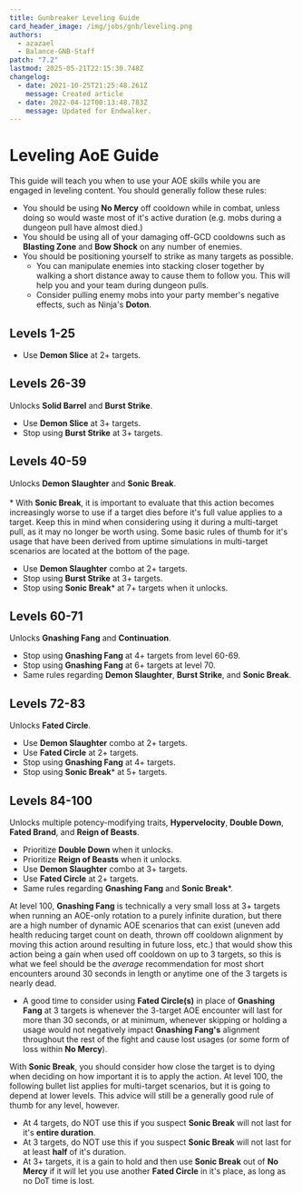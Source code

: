 ```yaml
---
title: Gunbreaker Leveling Guide
card_header_image: /img/jobs/gnb/leveling.png
authors:
  - azazael
  - Balance-GNB-Staff
patch: "7.2"
lastmod: 2025-05-21T22:15:30.748Z
changelog:
  - date: 2021-10-25T21:25:48.261Z
    message: Created article
  - date: 2022-04-12T00:13:48.783Z
    message: Updated for Endwalker.
---
```

# Leveling AoE  Guide

This guide will teach you when to use your AOE skills while you are engaged in leveling content. You should generally follow these rules:
- You should be using **No Mercy** off cooldown while in combat, unless doing so would waste most of it's active duration (e.g. mobs during a dungeon pull have almost died.)
- You should be using all of your damaging off-GCD cooldowns such as **Blasting Zone** and **Bow Shock** on any number of enemies.
- You should be positioning yourself to strike as many targets as possible.
  - You can manipulate enemies into stacking closer together by walking a short distance away to cause them to follow you. This will help you and your team during dungeon pulls.
  - Consider pulling enemy mobs into your party member's negative effects, such as Ninja's **Doton**.

## __Levels 1-25__
- Use **Demon Slice** at 2+ targets.

## __Levels 26-39__
Unlocks **Solid Barrel** and **Burst Strike**.
- Use **Demon Slice** at 3+ targets.
- Stop using **Burst Strike** at 3+ targets.

## __Levels 40-59__
Unlocks **Demon Slaughter** and **Sonic Break**.</br>
</br> \* With **Sonic Break**, it is important to evaluate that this action becomes increasingly worse to use if a target dies before it's full value applies to a target. Keep this in mind when considering using it during a multi-target pull, as it may no longer be worth using. Some basic rules of thumb for it's usage that have been derived from uptime simulations in multi-target scenarios are located at the bottom of the page.
- Use **Demon Slaughter** combo at 2+ targets.
- Stop using **Burst Strike** at 3+ targets.
- Stop using **Sonic Break*** at 7+ targets when it unlocks.

## __Levels 60-71__
Unlocks **Gnashing Fang** and **Continuation**.
- Stop using **Gnashing Fang** at 4+ targets from level 60-69.
- Stop using **Gnashing Fang** at 6+ targets at level 70.
- Same rules regarding **Demon Slaughter**, **Burst Strike**, and **Sonic Break**.

## __Levels 72-83__
Unlocks **Fated Circle**.
- Use **Demon Slaughter** combo at 2+ targets.
- Use **Fated Circle** at 2+ targets.
- Stop using **Gnashing Fang** at 4+ targets.
- Stop using **Sonic Break*** at 5+ targets.

## __Levels 84-100__
Unlocks multiple potency-modifying traits, **Hypervelocity**, **Double Down**, **Fated Brand**, and **Reign of Beasts**.
- Prioritize **Double Down** when it unlocks.
- Prioritize **Reign of Beasts** when it unlocks.
- Use **Demon Slaughter** combo at 3+ targets.
- Use **Fated Circle** at 2+ targets.
- Same rules regarding **Gnashing Fang** and **Sonic Break***.

At level 100, **Gnashing Fang** is technically a very small loss at 3+ targets when running an AOE-only rotation to a purely infinite duration, but there are a high number of dynamic AOE scenarios that can exist (uneven add health reducing target count on death, thrown off cooldown alignment by moving this action around resulting in future loss, etc.) that would show this action being a gain when used off cooldown on up to 3 targets, so this is what we feel should be the *average* recommendation for most short encounters around 30 seconds in length or anytime one of the 3 targets is nearly dead.
  - A good time to consider using **Fated Circle(s)** in place of **Gnashing Fang** at 3 targets is whenever the 3-target AOE encounter will last for more than 30 seconds, or at minimum, whenever skipping or holding a usage would not negatively impact **Gnashing Fang's** alignment throughout the rest of the fight and cause lost usages (or some form of loss within﻿ **No Mercy**).


With **Sonic Break**, you should consider how close the target is to dying when deciding on how important it is to apply the action. At level 100, the following bullet list applies for multi-target scenarios, but it is going to depend at lower levels. This advice will still be a generally good rule of thumb for any level, however.
- At 4 targets, do NOT use this if you suspect **Sonic Break** will not last for it's **entire duration**.
- At 3 targets, do NOT use this if you suspect﻿ **Sonic Break** will not last for at least **half** of it's duration.
- At 3+ targets, it is a gain to hold and then use﻿ **Sonic Break** out of **No Mercy** if it will let you use another﻿ **Fated Circle** in it's place, as long as no DoT time is lost.